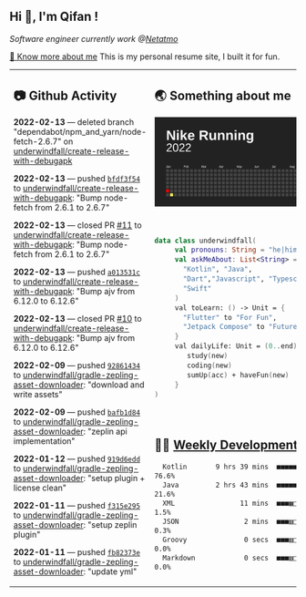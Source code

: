 <h2> Hi 👋, I'm Qifan ! </h2>
<p><em>Software engineer currently work @<a href="https://www.netatmo.com">Netatmo</a>
</em></p><p><a href="https://qifanyang.com/resume" target="_blank"> 🔭 Know more about me</a> This is my personal resume site, I built it for fun.</p>
<table><tr><td valign="top" rowspan="2">

 ## 📷 Github Activity
 <!-- githubActivity starts -->
  **2022-02-13** — deleted branch "dependabot/npm_and_yarn/node-fetch-2.6.7" on [underwindfall/create-release-with-debugapk](https://api.github.com/repos/underwindfall/create-release-with-debugapk)

  **2022-02-13** — pushed [`bfdf3f54`](https://github.com/underwindfall/create-release-with-debugapk/commit/bfdf3f54f69ae8a721a920a7280f41ab9cee6730) to [underwindfall/create-release-with-debugapk](https://api.github.com/repos/underwindfall/create-release-with-debugapk): "Bump node-fetch from 2.6.1 to 2.6.7"

  **2022-02-13** — closed PR [#11](https://api.github.com/repos/underwindfall/create-release-with-debugapk/pulls/11) to [underwindfall/create-release-with-debugapk](https://api.github.com/repos/underwindfall/create-release-with-debugapk): "Bump node-fetch from 2.6.1 to 2.6.7"

  **2022-02-13** — pushed [`a013531c`](https://github.com/underwindfall/create-release-with-debugapk/commit/a013531cb47ce4a120a1296bec9ac69d67421c02) to [underwindfall/create-release-with-debugapk](https://api.github.com/repos/underwindfall/create-release-with-debugapk): "Bump ajv from 6.12.0 to 6.12.6"

  **2022-02-13** — closed PR [#10](https://api.github.com/repos/underwindfall/create-release-with-debugapk/pulls/10) to [underwindfall/create-release-with-debugapk](https://api.github.com/repos/underwindfall/create-release-with-debugapk): "Bump ajv from 6.12.0 to 6.12.6"

  **2022-02-09** — pushed [`92861434`](https://github.com/underwindfall/gradle-zepling-asset-downloader/commit/9286143445f37f1e2124fd244639dacffbe253df) to [underwindfall/gradle-zepling-asset-downloader](https://api.github.com/repos/underwindfall/gradle-zepling-asset-downloader): "download and write assets"

  **2022-02-09** — pushed [`bafb1d84`](https://github.com/underwindfall/gradle-zepling-asset-downloader/commit/bafb1d8408ac076deb91230d9f12e9b735b12881) to [underwindfall/gradle-zepling-asset-downloader](https://api.github.com/repos/underwindfall/gradle-zepling-asset-downloader): "zeplin api implementation"

  **2022-01-12** — pushed [`919d6edd`](https://github.com/underwindfall/gradle-zepling-asset-downloader/commit/919d6edd935db623619c89dc2e42c3d4d78fafb2) to [underwindfall/gradle-zepling-asset-downloader](https://api.github.com/repos/underwindfall/gradle-zepling-asset-downloader): "setup plugin + license clean"

  **2022-01-11** — pushed [`f315e295`](https://github.com/underwindfall/gradle-zepling-asset-downloader/commit/f315e295b75b485b838bc5e482db3eb279017581) to [underwindfall/gradle-zepling-asset-downloader](https://api.github.com/repos/underwindfall/gradle-zepling-asset-downloader): "setup zeplin plugin"

  **2022-01-11** — pushed [`fb82373e`](https://github.com/underwindfall/gradle-zepling-asset-downloader/commit/fb82373eb0c85848ff385e2c789098ffab9010cb) to [underwindfall/gradle-zepling-asset-downloader](https://api.github.com/repos/underwindfall/gradle-zepling-asset-downloader): "update yml"
 <!-- githubActivity ends -->
 </td><td valign="top">

 ## 🌏 Something about me
 <!-- profile starts -->
 <a href="https://github.com/underwindfall" width="100%">
   <img src="https://github.com/underwindfall/GitHubPoster/blob/main/examples/nike.svg"/>
 </a>
 <br/>
 <br/>
 <br/>

 ```kotlin
 data class underwindfall(
      val pronouns: String = "he|him",
      val askMeAbout: List<String> = listOf(
        "Kotlin", "Java",
        "Dart","Javascript", "Typescript",
        "Swift"
      )
      val toLearn: () -> Unit = {
        "Flutter" to "For Fun",
        "Jetpack Compose" to "Future"
      }
      val dailyLife: Unit = (0..end).reduce { acc, new ->
         study(new)
         coding(new)
         sumUp(acc) + haveFun(new)
      }
 )
 ```
 <!-- profile ends -->
 </td></tr><tr><td valign="top">

 ## 🏊‍♂️ <a href="https://gist.github.com/underwindfall/377ee88ba1fabd1e93516e48ca9c61eb" target="_blank">Weekly Development Breakdown</a>
  <!-- codeTime starts -->
  ```text
    Kotlin       9 hrs 39 mins  ■■■■■■■■■■■■■■■■■■■■■▦□□  76.6%
    Java         2 hrs 43 mins  ■■■■■■■■▦□□□□□□□□□□□□□□□  21.6%
    XML                11 mins  ■■■▦□□□□□□□□□□□□□□□□□□□□   1.5%
    JSON                2 mins  ■■■▥□□□□□□□□□□□□□□□□□□□□   0.3%
    Groovy              0 secs  ■■■▥□□□□□□□□□□□□□□□□□□□□   0.0%
    Markdown            0 secs  ■■■▥□□□□□□□□□□□□□□□□□□□□   0.0%
  ```
  <!-- codeTime starts -->
  </td></tr></table>